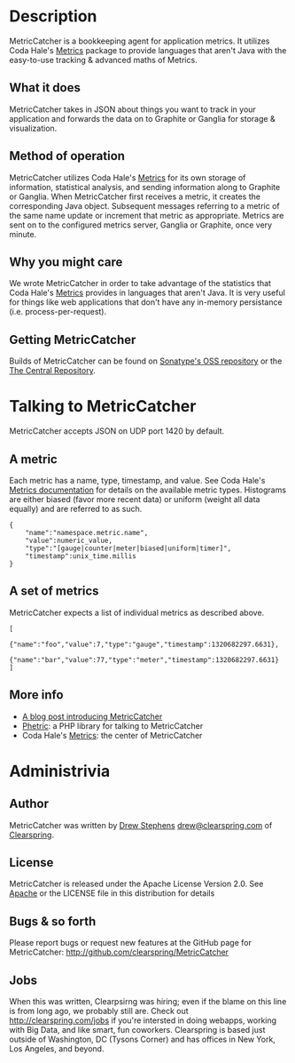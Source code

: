 # Description

MetricCatcher is a bookkeeping agent for application metrics.  It utilizes
Coda Hale's [Metrics](http://github.com/codahale/metrics) package to provide
languages that aren't Java with the easy-to-use tracking & advanced maths of
Metrics.

## What it does

MetricCatcher takes in JSON about things you want to track in your application
and forwards the data on to Graphite or Ganglia for storage & visualization.

## Method of operation

MetricCatcher utilizes Coda Hale's [Metrics](http://github.com/codahale/metrics)
for its own storage of information, statistical analysis, and sending
information along to Graphite or Ganglia.  When MetricCatcher first receives a
metric, it creates the corresponding Java object.  Subsequent messages referring
to a metric of the same name update or increment that metric as appropriate.
Metrics are sent on to the configured metrics server, Ganglia or Graphite, once
very minute.

## Why you might care

We wrote MetricCatcher in order to take advantage of the statistics that Coda
Hale's [Metrics](http://github.com/codahale/metrics) provides in languages that
aren't Java.  It is very useful for things like web applications that don't have
any in-memory persistance (i.e. process-per-request).

## Getting MetricCatcher

Builds of MetricCatcher can be found on [Sonatype's OSS repository](https://oss.sonatype.org/content/repositories/releases/com/clearspring/metriccatcher/) or the [The Central Repository](http://search.maven.org/#search|ga|1|a%3A%22metriccatcher%22).

# Talking to MetricCatcher

MetricCatcher accepts JSON on UDP port 1420 by default.

## A metric

Each metric has a name, type, timestamp, and value. See Coda Hale's [Metrics
documentation](http://metrics.codahale.com/getting-started.html) for details on
the available metric types.  Histograms are either biased (favor more recent
data) or uniform (weight all data equally) and are referred to as such.

    {
        "name":"namespace.metric.name",
        "value":numeric_value,
        "type":"[gauge|counter|meter|biased|uniform|timer]",
        "timestamp":unix_time.millis
    }

## A set of metrics

MetricCatcher expects a list of individual metrics as described above.

    [
        {"name":"foo","value":7,"type":"gauge","timestamp":1320682297.6631},
        {"name":"bar","value":77,"type":"meter","timestamp":1320682297.6631}
    ]

## More info

- [A blog post introducing MetricCatcher](http://www.addthis.com/blog/2012/01/05/advanced-metrics-tracking-for-webapps/)
- [Phetric](https://github.com/clearspring/Phetric): a PHP library for talking to MetricCatcher
- Coda Hale's [Metrics](http://github.com/codahale/metrics): the center of MetricCatcher

# Administrivia

## Author

MetricCatcher was written by [Drew Stephens](http://dinomite.net)
<drew@clearspring.com> of [Clearspring](http://clearspring.com).

## License

MetricCatcher is released under the Apache License Version 2.0.  See
[Apache](http://www.apache.org/licenses/LICENSE-2.0) or the LICENSE file
in this distribution for details

## Bugs & so forth

Please report bugs or request new features at the GitHub page for
MetricCatcher: http://github.com/clearspring/MetricCatcher

## Jobs

When this was written, Clearpsirng was hiring; even if the blame on this line is
from long ago, we probably still are.  Check out http://clearspring.com/jobs if
you're intersted in doing webapps, working with Big Data, and like smart, fun
coworkers.  Clearspring is based just outside of Washington, DC (Tysons Corner)
and has offices in New York, Los Angeles, and beyond.

